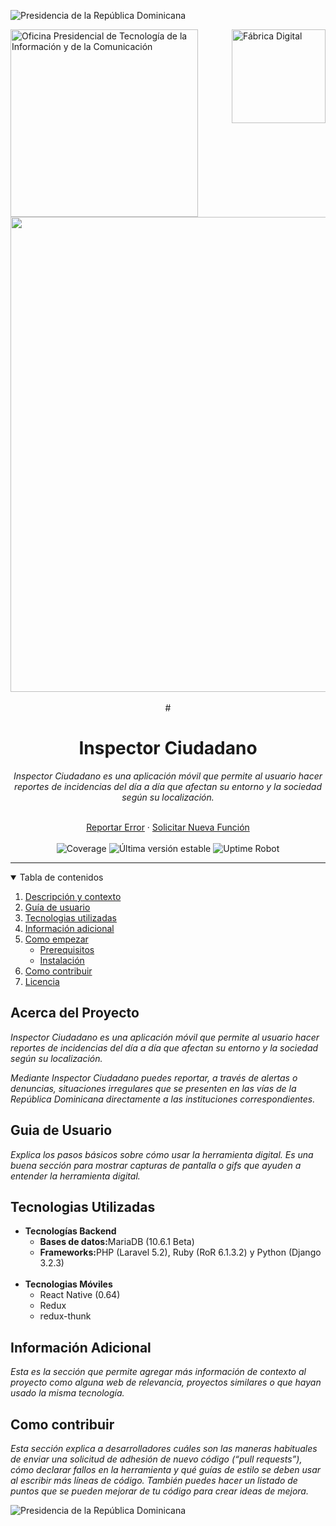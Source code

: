 <!-- Cabecera del proyecto -->
<!-- Seccion obligatoria para todas las paginas subyacentes (apertura) -->
<img
  alt="Presidencia de la República Dominicana"
  title="Presidencia de la República Dominicana"
  src="https://raw.githubusercontent.com/alexblandino/template/main/page-break.PNG?token=AAPER2VXUG4Z2WOQOEQVDQTAW6FZS" />
<div>
  <img
    width="300"
    align="left"
    alt="Oficina Presidencial de Tecnología de la Información y de la Comunicación"
    title="Oficina Presidencial de Tecnología de la Información y de la Comunicación"
    src="https://optic.gob.do/wp-content/themes/optic/img/logo.svg" />
  <img
    width="150"
    align="right"
    alt="Fábrica Digital"
    title="Fábrica Digital"
    src="https://raw.githubusercontent.com/alexblandino/template/main/digital-factory.PNG?token=AAPER2S34VOC3GFPM3ZKOEDAW6C56" >
</div>
<!-- Seccion obligatoria para todas las paginas subyacentes (cierre) -->

<br>
<br>
<br>
<br>
<br>
<br>
<br>
<br>

<div align="center">
  <!-- Logo del proyecto (preferiblemente PNG con fondo transparente) -->
  <img src="https://raw.githubusercontent.com/alexblandino/template/main/main-logo.png?token=AAPER2UNEFFLND6L5ZFHQP3AW6EES" align="center" width="760" />
  <br>
  <br>
  # <h1>Inspector Ciudadano</h1> <!-- Titulo del proyecto-->
  <i>
    <!-- Breve descripcion del proyecto -->
    Inspector Ciudadano es una aplicación móvil que permite al usuario hacer reportes de incidencias del día a día que afectan su entorno y la sociedad según su localización.   
  </i>
</div>
<br />
<div>  
  <p align="center">
    <a href="../../issues">Reportar Error</a>
    ·
    <a href="../../issues">Solicitar Nueva Función</a>
    <br />
    <br />
    <img src="https://img.shields.io/badge/coverage-80%25-yellowgreen" alt="Coverage" title="Coverage" />
    <img src="https://img.shields.io/badge/version-1.2.3-blue" alt="Última versión estable" title="Última versión estable"/>
    <img src="https://img.shields.io/badge/uptime-100%25-brightgreen" alt="Uptime Robot" title="Uptime Robot"/>
  </p>
</div>
<!-- Cabecera del proyecto -->

<hr />

<!-- Contenido del proyecto -->
<details open="open">
  <summary>Tabla de contenidos</summary>
  <ol>
    <li><a href="#acerca-del-proyecto">Descripción y contexto</a></li>
    <li><a href="#guia-de-usuario">Guía de usuario</a></li>
    <li><a href="#tecnologias-utilizadas">Tecnologias utilizadas</a></li>
    <li><a href="#información-adicional">Información adicional</a></li>
    <li>
      <a href="#">Como empezar</a>
      <ul>
        <li><a href="prerequisitos.md">Prerequisitos</a></li>
        <li><a href="instalacion.md">Instalación</a></li>
      </ul>
    </li>
    <li><a href="#como-contribuir">Como contribuir</a></li>
    <li><a href="LICENSE">Licencia</a></li>
  </ol>
</details>
<!-- Contenido del proyecto -->



## Acerca del Proyecto
<i>Inspector Ciudadano es una aplicación móvil que permite al usuario hacer reportes de incidencias del día a día que afectan su entorno y la sociedad según su localización. 
  
Mediante Inspector Ciudadano puedes reportar, a través de alertas o denuncias, situaciones irregulares que se presenten en las vías de la República Dominicana directamente a las instituciones correspondientes.</i>

## Guia de Usuario
<i>Explica los pasos básicos sobre cómo usar la herramienta digital. Es una buena sección para mostrar capturas de pantalla o gifs que ayuden a entender la herramienta digital.</i>
  
## Tecnologias Utilizadas
<ul>
  <li>
    <strong>Tecnologías Backend</strong>
    <ul>
      <li><strong>Bases de datos:</strong>MariaDB (10.6.1 Beta)</li>
      <li><strong>Frameworks:</strong>PHP (Laravel 5.2), Ruby (RoR 6.1.3.2) y Python (Django 3.2.3)</li>
    </ul>
  </li>
  <br />
  <li>
    <strong>Tecnologias Móviles</strong>
    <ul>
      <li>React Native (0.64)</li>
      <li>Redux</li>
      <li>redux-thunk</li>
    </ul>
  </li>
</ul>

## Información Adicional
<i>Esta es la sección que permite agregar más información de contexto al proyecto como alguna web de relevancia, proyectos similares o que hayan usado la misma tecnología.</i>

## Como contribuir
<i>Esta sección explica a desarrolladores cuáles son las maneras habituales de enviar una solicitud de adhesión de nuevo código (“pull requests”), cómo declarar fallos en la herramienta y qué guías de estilo se deben usar al escribir más líneas de código. También puedes hacer un listado de puntos que se pueden mejorar de tu código para crear ideas de mejora.</i>

<!-- Seccion obligatoria para todas las paginas subyacentes (apuertura) -->
<img
  alt="Presidencia de la República Dominicana"
  title="Presidencia de la República Dominicana"
  src="https://raw.githubusercontent.com/alexblandino/template/main/page-break.PNG?token=AAPER2VXUG4Z2WOQOEQVDQTAW6FZS" />
<!-- Seccion obligatoria para todas las paginas subyacentes (cierre) -->
